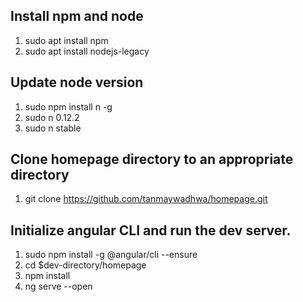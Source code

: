 ## Install npm and node
1. sudo apt install npm
2. sudo apt install nodejs-legacy
## Update node version
1. sudo npm install n -g
2. sudo n 0.12.2
3. sudo n stable

## Clone homepage directory to an appropriate directory
1. git clone https://github.com/tanmaywadhwa/homepage.git

## Initialize angular CLI and run the dev server.
1. sudo npm install -g @angular/cli --ensure
2. cd $dev-directory/homepage
3. npm install
4. ng serve --open

